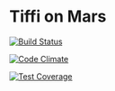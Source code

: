 # Tiffi on Mars

[![Build Status](https://travis-ci.org/sarahpimentel/tiffi-on-mars.svg?branch=master)](https://travis-ci.org/sarahpimentel/tiffi-on-mars)

[![Code Climate](https://codeclimate.com/github/sarahpimentel/tiffi-on-mars/badges/gpa.svg)](https://codeclimate.com/github/sarahpimentel/tiffi-on-mars)

[![Test Coverage](https://codeclimate.com/github/sarahpimentel/tiffi-on-mars/badges/coverage.svg)](https://codeclimate.com/github/sarahpimentel/tiffi-on-mars)
